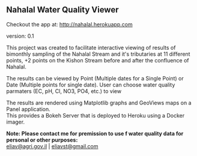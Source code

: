 ## Nahalal Water Quality Viewer

Checkout the app at: http://nahalal.herokuapp.com

version: 0.1

This project was created to facilitate interactive viewing of results of bimonthly sampling of the
Nahalal Stream and it's tributaries at 11 different points, +2 points on the Kishon Stream before and after the confluence of Nahalal.

The results can be viewed by Point (Multiple dates for a Single Point) or Date (Multiple points for single date). 
User can choose water quality parmaters (EC, pH, Cl, NO3, PO4, etc.) to view

The results are rendered using Matplotlib graphs and GeoViews maps on a Panel application.<br>
This provides a Bokeh Server that is deployed to Heroku using a Docker imager.

**Note: Please contact me for premission to use f water quality data for personal or other purposes:** <br>
  eliav@agri.gov.il | eliavst@gmail.com 
